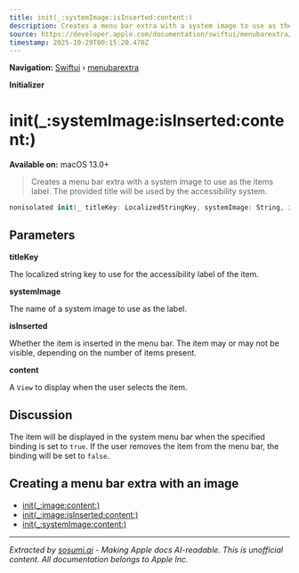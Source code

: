 ```yaml
---
title: init(_:systemImage:isInserted:content:)
description: Creates a menu bar extra with a system image to use as the items label. The provided title will be used by the accessibility system.
source: https://developer.apple.com/documentation/swiftui/menubarextra/init(_:systemimage:isinserted:content:)
timestamp: 2025-10-29T00:15:20.470Z
---
```


**Navigation:** [Swiftui](/documentation/swiftui) › [menubarextra](/documentation/swiftui/menubarextra)

**Initializer**

# init(_:systemImage:isInserted:content:)

**Available on:** macOS 13.0+

> Creates a menu bar extra with a system image to use as the items label. The provided title will be used by the accessibility system.

```swift
nonisolated init(_ titleKey: LocalizedStringKey, systemImage: String, isInserted: Binding<Bool>, @ViewBuilder content: () -> Content)
```

## Parameters

**titleKey**

The localized string key to use for the accessibility label of the item.



**systemImage**

The name of a system image to use as the label.



**isInserted**

Whether the item is inserted in the menu bar. The item may or may not be visible, depending on the number of items present.



**content**

A `View` to display when the user selects the item.



## Discussion

The item will be displayed in the system menu bar when the specified binding is set to `true`. If the user removes the item from the menu bar, the binding will be set to `false`.

## Creating a menu bar extra with an image

- [init(_:image:content:)](/documentation/swiftui/menubarextra/init(_:image:content:))
- [init(_:image:isInserted:content:)](/documentation/swiftui/menubarextra/init(_:image:isinserted:content:))
- [init(_:systemImage:content:)](/documentation/swiftui/menubarextra/init(_:systemimage:content:))

---

*Extracted by [sosumi.ai](https://sosumi.ai) - Making Apple docs AI-readable.*
*This is unofficial content. All documentation belongs to Apple Inc.*
